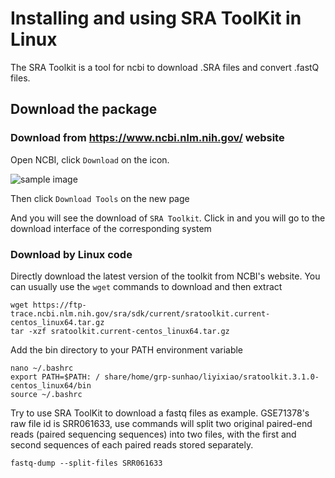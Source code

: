 # Installing and using SRA ToolKit in Linux

The SRA Toolkit is a tool for ncbi to download .SRA files and convert .fastQ files.

## Download the package

### Download from https://www.ncbi.nlm.nih.gov/ website

Open NCBI, click `Download` on the icon.

![sample image](/pic/1.png)

Then click `Download Tools` on the new page

And you will see the download of `SRA Toolkit`. Click in and you will go to the download interface of the corresponding system

### Download by Linux code

Directly download the latest version of the toolkit from NCBI's website. You can usually use the `wget` commands to download and then extract

```
wget https://ftp-trace.ncbi.nlm.nih.gov/sra/sdk/current/sratoolkit.current-centos_linux64.tar.gz
tar -xzf sratoolkit.current-centos_linux64.tar.gz
```

Add the bin directory to your PATH environment variable

```
nano ~/.bashrc
export PATH=$PATH: / share/home/grp-sunhao/liyixiao/sratoolkit.3.1.0-centos_linux64/bin
source ~/.bashrc
```

Try to use SRA ToolKit to download a fastq files as example. 
GSE71378's raw file id is SRR061633, use commands will split two original paired-end reads (paired sequencing sequences) into two files, with the first and second sequences of each paired reads stored separately.

```
fastq-dump --split-files SRR061633
```


